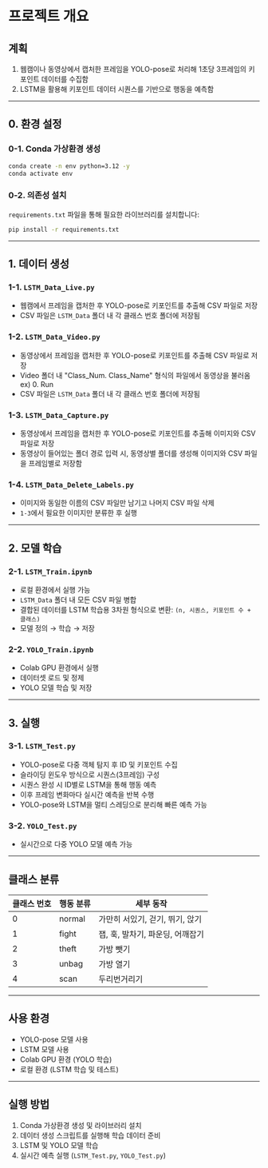 # 프로젝트 개요

## 계획

1. 웹캠이나 동영상에서 캡처한 프레임을 YOLO-pose로 처리해 1초당 3프레임의 키포인트 데이터를 수집함
2. LSTM을 활용해 키포인트 데이터 시퀀스를 기반으로 행동을 예측함

---

## 0. 환경 설정

### 0-1. Conda 가상환경 생성

```bash
conda create -n env python=3.12 -y
conda activate env
```

### 0-2. 의존성 설치

`requirements.txt` 파일을 통해 필요한 라이브러리를 설치합니다:

```bash
pip install -r requirements.txt
```

---

## 1. 데이터 생성

### 1-1. `LSTM_Data_Live.py`

- 웹캠에서 프레임을 캡처한 후 YOLO-pose로 키포인트를 추출해 CSV 파일로 저장
- CSV 파일은 `LSTM_Data` 폴더 내 각 클래스 번호 폴더에 저장됨

### 1-2. `LSTM_Data_Video.py`

- 동영상에서 프레임을 캡처한 후 YOLO-pose로 키포인트를 추출해 CSV 파일로 저장
- Video 폴더 내 "Class\_Num. Class\_Name" 형식의 파일에서 동영상을 불러옴ex) 0. Run
- CSV 파일은 `LSTM_Data` 폴더 내 각 클래스 번호 폴더에 저장됨

### 1-3. `LSTM_Data_Capture.py`

- 동영상에서 프레임을 캡처한 후 YOLO-pose로 키포인트를 추출해 이미지와 CSV 파일로 저장
- 동영상이 들어있는 폴더 경로 입력 시, 동영상별 폴더를 생성해 이미지와 CSV 파일을 프레임별로 저장함

### 1-4. `LSTM_Data_Delete_Labels.py`

- 이미지와 동일한 이름의 CSV 파일만 남기고 나머지 CSV 파일 삭제
- `1-3`에서 필요한 이미지만 분류한 후 실행

---

## 2. 모델 학습

### 2-1. `LSTM_Train.ipynb`

- 로컬 환경에서 실행 가능
- `LSTM_Data` 폴더 내 모든 CSV 파일 병합
- 결합된 데이터를 LSTM 학습용 3차원 형식으로 변환: `(n, 시퀀스, 키포인트 수 + 클래스)`
- 모델 정의 → 학습 → 저장

### 2-2. `YOLO_Train.ipynb`

- Colab GPU 환경에서 실행
- 데이터셋 로드 및 정제
- YOLO 모델 학습 및 저장

---

## 3. 실행

### 3-1. `LSTM_Test.py`

- YOLO-pose로 다중 객체 탐지 후 ID 및 키포인트 수집
- 슬라이딩 윈도우 방식으로 시퀀스(3프레임) 구성
- 시퀀스 완성 시 ID별로 LSTM을 통해 행동 예측
- 이후 프레임 변화마다 실시간 예측을 반복 수행
- YOLO-pose와 LSTM을 멀티 스레딩으로 분리해 빠른 예측 가능

### 3-2. `YOLO_Test.py`

- 실시간으로 다중 YOLO 모델 예측 가능

---

## 클래스 분류

| 클래스 번호 | 행동 분류  | 세부 동작                |
| ------ | ------ | -------------------- |
| 0      | normal | 가만히 서있기, 걷기, 뛰기, 앉기  |
| 1      | fight  | 잽, 훅, 발차기, 파운딩, 어깨잡기 |
| 2      | theft  | 가방 뺏기                |
| 3      | unbag  | 가방 열기                |
| 4      | scan   | 두리번거리기               |

---

## 사용 환경

- YOLO-pose 모델 사용
- LSTM 모델 사용
- Colab GPU 환경 (YOLO 학습)
- 로컬 환경 (LSTM 학습 및 테스트)

---

## 실행 방법

1. Conda 가상환경 생성 및 라이브러리 설치
2. 데이터 생성 스크립트를 실행해 학습 데이터 준비
3. LSTM 및 YOLO 모델 학습
4. 실시간 예측 실행 (`LSTM_Test.py`, `YOLO_Test.py`)

